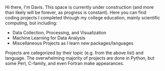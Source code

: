 Hi there, I'm Davis. This space is currently under construction (and more than likely will be forever, as progress is constant).
Here you can find coding projects I completed through my college education, mainly scientific computing, but including:
- Data Collection, Processing, and Visualization
- Machine Learning for Data Analysis
- Miscellaneous Projects as I learn new packages/languages

Projects are categorized by their topic (e.g. from the above list) and language. The overwhelming majority of projects are done in Python, but some Perl, C-family, and even Fortran make appearances. 


<!---
DavisIsEthan/DavisIsEthan is a ✨ special ✨ repository because its `README.md` (this file) appears on your GitHub profile.
You can click the Preview link to take a look at your changes.
--->
